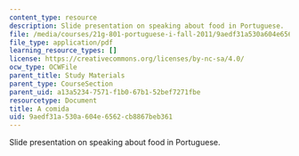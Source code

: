 ```yaml
---
content_type: resource
description: Slide presentation on speaking about food in Portuguese.
file: /media/courses/21g-801-portuguese-i-fall-2011/9aedf31a530a604e6562cb8867beb361_MIT21G_801F11_A_comida.pdf
file_type: application/pdf
learning_resource_types: []
license: https://creativecommons.org/licenses/by-nc-sa/4.0/
ocw_type: OCWFile
parent_title: Study Materials
parent_type: CourseSection
parent_uid: a13a5234-7571-f1b0-67b1-52bef7271fbe
resourcetype: Document
title: A comida
uid: 9aedf31a-530a-604e-6562-cb8867beb361
---
```

Slide presentation on speaking about food in Portuguese.